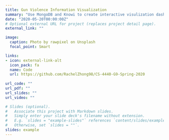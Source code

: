 ```yaml
---
title: Gun Violence Information Visualization
summary: "Use MongoDB and Knowi to create interactive visulization dashboards on gun violence data in the U.S."
date: "2020-05-20T00:00:00Z"
# Optional external URL for project (replaces project detail page).
external_link: ""

image:
  caption: Photo by rawpixel on Unsplash
  focal_point: Smart

links:
- icon: external-link-alt
  icon_pack: fa
  name: Code
  url: https://github.com/RachelZhong98/CS-4440-G9-Spring-2020
  
url_code: ""
url_pdf: ""
url_slides: ""
url_video: ""

# Slides (optional).
#   Associate this project with Markdown slides.
#   Simply enter your slide deck's filename without extension.
#   E.g. `slides = "example-slides"` references `content/slides/example-slides.md`.
#   Otherwise, set `slides = ""`.
slides: example
---
```

